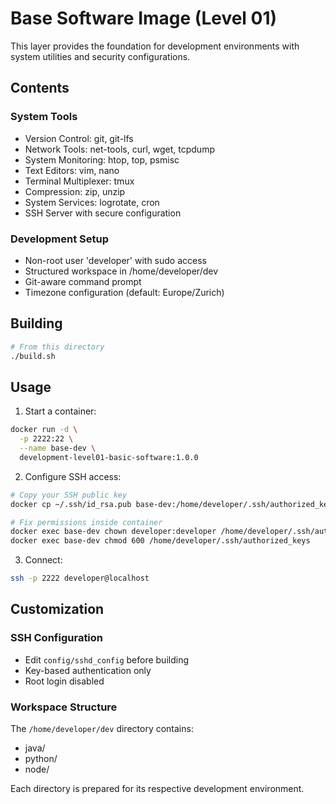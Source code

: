 # Base Software Image (Level 01)

This layer provides the foundation for development environments with system utilities and security configurations.

## Contents

### System Tools
- Version Control: git, git-lfs
- Network Tools: net-tools, curl, wget, tcpdump
- System Monitoring: htop, top, psmisc
- Text Editors: vim, nano
- Terminal Multiplexer: tmux
- Compression: zip, unzip
- System Services: logrotate, cron
- SSH Server with secure configuration

### Development Setup
- Non-root user 'developer' with sudo access
- Structured workspace in /home/developer/dev
- Git-aware command prompt
- Timezone configuration (default: Europe/Zurich)

## Building

```bash
# From this directory
./build.sh
```

## Usage

1. Start a container:
```bash
docker run -d \
  -p 2222:22 \
  --name base-dev \
  development-level01-basic-software:1.0.0
```

2. Configure SSH access:
```bash
# Copy your SSH public key
docker cp ~/.ssh/id_rsa.pub base-dev:/home/developer/.ssh/authorized_keys

# Fix permissions inside container
docker exec base-dev chown developer:developer /home/developer/.ssh/authorized_keys
docker exec base-dev chmod 600 /home/developer/.ssh/authorized_keys
```

3. Connect:
```bash
ssh -p 2222 developer@localhost
```

## Customization

### SSH Configuration
- Edit `config/sshd_config` before building
- Key-based authentication only
- Root login disabled

### Workspace Structure
The `/home/developer/dev` directory contains:
- java/
- python/
- node/

Each directory is prepared for its respective development environment.